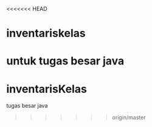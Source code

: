 <<<<<<< HEAD
# inventariskelas
untuk tugas besar java
=======
# inventarisKelas
tugas besar java
>>>>>>> origin/master
